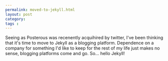 ```yaml
---
permalink: moved-to-jekyll.html
layout: post
category: 
tags : 
---
```


Seeing as Posterous was recenently acquihired by twitter, I've been thinking
that it's time to move to Jekyll as a blogging platform. Dependence on a company for 
something I'd like to keep for the rest of my life just makes no sense, blogging
platforms come and go. So... hello Jekyll!